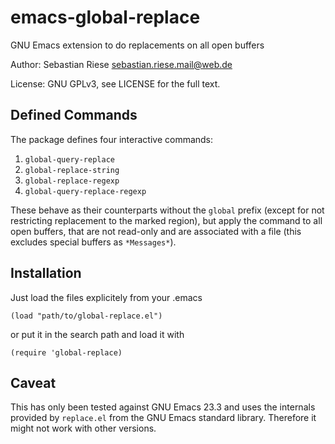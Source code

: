 emacs-global-replace
====================

GNU Emacs extension to do replacements on all open buffers

Author: Sebastian Riese <sebastian.riese.mail@web.de>

License: GNU GPLv3, see LICENSE for the full text.

Defined Commands
----------------

The package defines four interactive commands:

1. `global-query-replace`
2. `global-replace-string`
3. `global-replace-regexp`
4. `global-query-replace-regexp`

These behave as their counterparts without the `global` prefix (except
for not restricting replacement to the marked region), but apply the
command to all open buffers, that are not read-only and are associated
with a file (this excludes special buffers as `*Messages*`).

Installation
------------

Just load the files explicitely from your .emacs

    (load "path/to/global-replace.el")

or put it in the search path and load it with

    (require 'global-replace)

Caveat
------

This has only been tested against GNU Emacs 23.3 and uses the internals
provided by `replace.el` from the GNU Emacs standard library. Therefore
it might not work with other versions.
